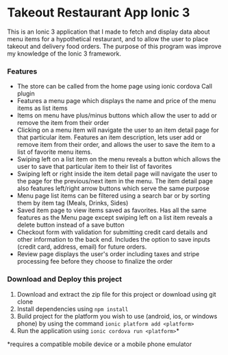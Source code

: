 # Takeout Restaurant App Ionic 3

This is an Ionic 3 application that I made to fetch and display data about menu items for a hypothetical restaurant, and to allow the user to place takeout and delivery food orders. The purpose of this program was improve my knowledge of the Ionic 3 framework.

### Features

* The store can be called from the home page using ionic cordova Call plugin
* Features a menu page which displays the name and price of the menu items as list items
* Items on menu have plus/minus buttons which allow the user to add or remove the item from their order
* Clicking on a menu item will navigate the user to an item detail page for that particular item. Features an item description, lets user add or remove item from their order, and allows the user to save the item to a list of favorite menu items.
* Swiping left on a list item on the menu reveals a button which allows the user to save that particular item to their list of favorites
* Swiping left or right inside the item detail page will navigate the user to the page for the previous/next item in the menu. The item detail page also features left/right arrow buttons which serve the same purpose
* Menu page list items can be filtered using a search bar or by sorting them by item tag (Meals, Drinks, Sides)
* Saved item page to view items saved as favorites. Has all the same features as the Menu page except swiping left on a list item reveals a delete button instead of a save button
* Checkout form with validation for submitting credit card details and other information to the back end. Includes the option to save inputs (credit card, address, email) for future orders.
* Review page displays the user's order including taxes and stripe processing fee before they choose to finalize the order

### Download and Deploy this project

1.  Download and extract the zip file for this project or download using git clone
2.  Install dependencies using `npm install`
3.  Build project for the platform you wish to use (android, ios, or windows phone) by using the command `ionic platform add <platform>`
4.  Run the application using `ionic cordova run <platform>`\*

\*requires a compatible mobile device or a mobile phone emulator

